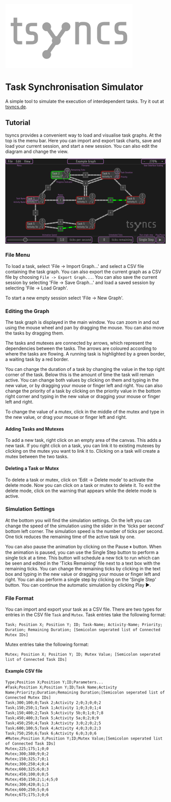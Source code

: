 <img src="assets/Logo.svg" alt="tsyncs logo" width="400"/>

# Task Synchronisation Simulator
A simple tool to simulate the execution of interdependent tasks. Try it out at [tsyncs.de](https://tsyncs.de/).

## Tutorial
tsyncs provides a convenient way to load and visualise task graphs. At the top is the menu bar. Here you can import and export task charts, save and load your current session, and start a new session. You can also edit the diagram and change the view.

![UserInterface](assets/UI-Description.png)

### File Menu
To load a task, select 'File -> Import Graph...' and select a CSV file containing the task graph. You can also export the current graph as a CSV file by choosing `File -> Export Graph...`.
You can also save the current session by selecting 'File -> Save Graph...' and load a saved session by selecting 'File -> Load Graph'.

To start a new empty session select 'File -> New Graph'.

### Editing the Graph
The task graph is displayed in the main window. You can zoom in and out using the mouse wheel and pan by dragging the mouse. You can also move the tasks by dragging them.

The tasks and mutexes are connected by arrows, which represent the dependencies between the tasks. The arrows are coloured according to where the tasks are flowing. A running task is highlighted by a green border, a waiting task by a red border.

You can change the duration of a task by changing the value in the top right corner of the task. Below this is the amount of time the task will remain active. You can change both values by clicking on them and typing in the new value, or by dragging your mouse or finger left and right. You can also change the priority of a task by clicking on the priority value in the bottom right corner and typing in the new value or dragging your mouse or finger left and right.

To change the value of a mutex, click in the middle of the mutex and type in the new value, or drag your mouse or finger left and right.

#### Adding Tasks and Mutexes
To add a new task, right click on an empty area of the canvas. This adds a new task. If you right click on a task, you can link it to existing mutexes by clicking on the mutex you want to link it to. Clicking on a task will create a mutex between the two tasks.

#### Deleting a Task or Mutex
To delete a task or mutex, click on 'Edit -> Delete mode' to activate the delete mode. Now you can click on a task or mutex to delete it.
To exit the delete mode, click on the warning that appears while the delete mode is active.

### Simulation Settings
At the bottom you will find the simulation settings. On the left you can change the speed of the simulation using the slider in the 'ticks per second' bottom left corner. The simulation speed is the number of ticks per second. One tick reduces the remaining time of the active task by one.

You can also pause the animation by clicking on the Pause ⏸ button. When the animation is paused, you can use the Single Step button to perform a single tick at a time. This button will schedule a new tick to run which can be seen and edited in the 'Ticks Remaining' file next to a text box with the remaining ticks. You can change the remaining ticks by clicking in the text box and typing in the new value or dragging your mouse or finger left and right. You can also perform a single step by clicking on the 'Single Step' button. You can continue the automatic simulation by clicking Play ▶️.

### File Format
You can import and export your task as a CSV file.
There are two types for entries in the CSV file `Task` and `Mutex`.
Task entries take the following format:
```csv
Task; Position X; Position Y; ID; Task-Name; Activity-Name; Priority; Duration; Remaining Duration; [Semicolon seperated list of Connected Mutex IDs]
```

Mutex entries take the following format:
```csv
Mutex; Position X; Position Y; ID; Mutex Value; [Semicolon seperated list of Connected Task IDs]
```

#### Example CSV file
```csv
Type;Position X;Position Y;ID;Parameters...
#Task;Position X;Position Y;ID;Task Name;Activity Name;Priority;Duration;Remaining Duration;[Semicolon seperated list of Connected Mutex IDs]
Task;300;100;0;Task 2;Activity 2;0;3;0;0;2
Task;150;250;1;Task 1;Activity 1;0;3;0;1;4
Task;150;400;2;Task 5;Activity 5b;0;1;0;7;8
Task;450;400;3;Task 5;Activity 5a;0;2;0;9
Task;450;250;4;Task 3;Activity 3;0;2;0;2;5
Task;600;100;5;Task 4;Activity 4;0;3;0;2;3
Task;750;250;6;Task 6;Activity 6;0;3;0;6
#Mutex;Position X;Position Y;ID;Mutex Value;[Semicolon seperated list of Connected Task IDs]
Mutex;225;175;1;0;0
Mutex;300;380;9;0;2
Mutex;150;325;7;0;1
Mutex;300;250;4;0;4
Mutex;600;325;6;0;3
Mutex;450;100;0;0;5
Mutex;450;150;2;1;4;5;0
Mutex;300;420;8;1;3
Mutex;600;250;5;0;6
Mutex;675;175;3;0;6
```
